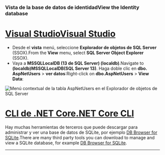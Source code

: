 ### <a name="view-the-identity-database"></a><span data-ttu-id="bb92c-101">Vista de la base de datos de identidad</span><span class="sxs-lookup"><span data-stu-id="bb92c-101">View the Identity database</span></span>

# <a name="visual-studiotabvisual-studio"></a>[<span data-ttu-id="bb92c-102">Visual Studio</span><span class="sxs-lookup"><span data-stu-id="bb92c-102">Visual Studio</span></span>](#tab/visual-studio) 

* <span data-ttu-id="bb92c-103">Desde el **vista** menú, seleccione **Explorador de objetos de SQL Server** (SSOX).</span><span class="sxs-lookup"><span data-stu-id="bb92c-103">From the **View** menu, select **SQL Server Object Explorer** (SSOX).</span></span>
* <span data-ttu-id="bb92c-104">Vaya a **MSSQLLocalDB (13 de SQL Server) (localdb)**.</span><span class="sxs-lookup"><span data-stu-id="bb92c-104">Navigate to **(localdb)MSSQLLocalDB(SQL Server 13)**.</span></span> <span data-ttu-id="bb92c-105">Haga doble clic en **dbo. AspNetUsers** > **ver datos**:</span><span class="sxs-lookup"><span data-stu-id="bb92c-105">Right-click on **dbo.AspNetUsers** > **View Data**:</span></span>

![Menú contextual de la tabla AspNetUsers en el Explorador de objetos de SQL Server](~/security/authentication/accconfirm/_static/ssox.png)

# <a name="net-core-clitabnetcore-cli"></a>[<span data-ttu-id="bb92c-107">CLI de .NET Core</span><span class="sxs-lookup"><span data-stu-id="bb92c-107">.NET Core CLI</span></span>](#tab/netcore-cli)

<span data-ttu-id="bb92c-108">Hay muchas herramientas de terceros que puede descargar para administrar y ver una base de datos de SQLite, por ejemplo [DB Browser for SQLite](http://sqlitebrowser.org/).</span><span class="sxs-lookup"><span data-stu-id="bb92c-108">There are many third party tools you can download to manage and view a SQLite database, for example [DB Browser for SQLite](http://sqlitebrowser.org/).</span></span>

------